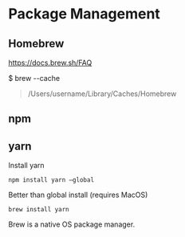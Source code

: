 # Package Management

## Homebrew
https://docs.brew.sh/FAQ

$ brew --cache
> /Users/username/Library/Caches/Homebrew


## npm

## yarn
Install yarn
```
npm install yarn —global
```
Better than global install (requires MacOS)
```
brew install yarn
```
Brew is a native OS package manager.
